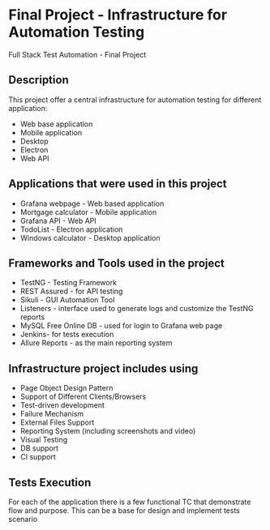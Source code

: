 # Final Project - Infrastructure for Automation Testing

Full Stack Test Automation - Final Project

## Description
This project offer a central infrastructure for automation testing for different application:
* Web base application
* Mobile application
* Desktop 
* Electron
* Web API

## Applications that were used in this project
* Grafana webpage - Web based application
* Mortgage calculator - Mobile application
* Grafana API - Web API
* TodoList - Electron application
* Windows calculator - Desktop application
	
## Frameworks and Tools used in the project
* TestNG - Testing Framework
* REST Assured - for API testing
* Sikuli - GUI Automation Tool
* Listeners - interface used to generate logs and customize the TestNG reports
* MySQL Free Online DB - used for login to Grafana web page
* Jenkins- for tests execution
* Allure Reports - as the main reporting system
	
## Infrastructure project includes using
* Page Object Design Pattern
* Support of Different Clients/Browsers
* Test-driven development
* Failure Mechanism
* External Files Support
* Reporting System (including screenshots and video)
* Visual Testing
* DB support
* CI support

## Tests Execution
For each of the application there is a few functional TC that demonstrate flow and purpose.
This can be a base for design and implement tests scenario
